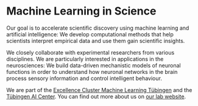 # Machine Learning in Science

Our goal is to accelerate scientific discovery using machine learning and artificial intelligence: We develop computational methods that help scientists interpret empirical data and use them gain scientific insights.

We closely collaborate with experimental researchers from various disciplines. We are particularly interested in applications in the neurosciences: We build data-driven mechanistic models of neuronal functions in order to understand how neuronal networks in the brain process sensory information and control intelligent behaviour.

We are part of the [Excellence Cluster Machine Learning Tübingen](https://uni-tuebingen.de/en/research/core-research/cluster-of-excellence-machine-learning/research/research/cluster-research-groups/professorships/machine-learning-in-science/) and the [Tübingen AI Center](https://tuebingen.ai). You can find out more about us on [our lab website](https://www.mackelab.org).
